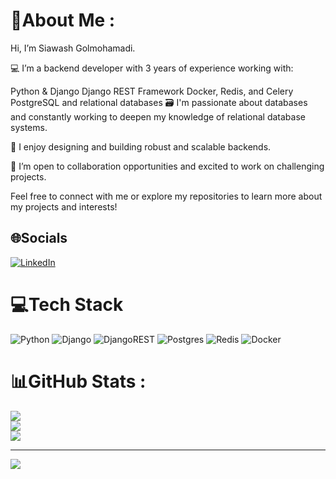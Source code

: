 # 💫About Me :
Hi, I’m Siawash Golmohamadi.

💻 I’m a backend developer with 3 years of experience working with:

Python & Django
Django REST Framework
Docker, Redis, and Celery
PostgreSQL and relational databases
🗃️ I'm passionate about databases and constantly working to deepen my knowledge of relational database systems.

🚀 I enjoy designing and building robust and scalable backends.

🤝 I’m open to collaboration opportunities and excited to work on challenging projects.

Feel free to connect with me or explore my repositories to learn more about my projects and interests!

## 🌐Socials
[![LinkedIn](https://img.shields.io/badge/LinkedIn-%230077B5.svg?logo=linkedin&logoColor=white)](https://linkedin.com/in/siawashgolmohammadi) 

# 💻Tech Stack
![Python](https://img.shields.io/badge/python-3670A0?style=for-the-badge&logo=python&logoColor=ffdd54) ![Django](https://img.shields.io/badge/django-%23092E20.svg?style=for-the-badge&logo=django&logoColor=white) ![DjangoREST](https://img.shields.io/badge/DJANGO-REST-ff1709?style=for-the-badge&logo=django&logoColor=white&color=ff1709&labelColor=gray) ![Postgres](https://img.shields.io/badge/postgres-%23316192.svg?style=for-the-badge&logo=postgresql&logoColor=white) ![Redis](https://img.shields.io/badge/redis-%23DD0031.svg?style=for-the-badge&logo=redis&logoColor=white) ![Docker](https://img.shields.io/badge/docker-%230db7ed.svg?style=for-the-badge&logo=docker&logoColor=white)
# 📊GitHub Stats :
![](https://github-readme-stats.vercel.app/api?username=siawash-gol&theme=dark&hide_border=false&include_all_commits=true&count_private=true)<br/>
![](https://github-readme-streak-stats.herokuapp.com/?user=siawash-gol&theme=dark&hide_border=false)<br/>
![](https://github-readme-stats.vercel.app/api/top-langs/?username=siawash-gol&theme=dark&hide_border=false&include_all_commits=true&count_private=true&layout=compact)

---
[![](https://visitcount.itsvg.in/api?id=siawash-gol&icon=0&color=0)](https://visitcount.itsvg.in)
